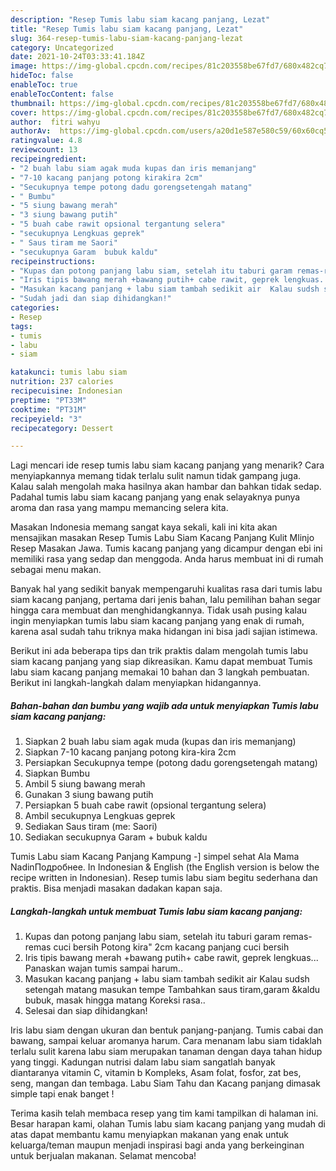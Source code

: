 ```yaml
---
description: "Resep Tumis labu siam kacang panjang, Lezat"
title: "Resep Tumis labu siam kacang panjang, Lezat"
slug: 364-resep-tumis-labu-siam-kacang-panjang-lezat
category: Uncategorized
date: 2021-10-24T03:33:41.184Z
image: https://img-global.cpcdn.com/recipes/81c203558be67fd7/680x482cq70/tumis-labu-siam-kacang-panjang-foto-resep-utama.jpg
hideToc: false
enableToc: true
enableTocContent: false
thumbnail: https://img-global.cpcdn.com/recipes/81c203558be67fd7/680x482cq70/tumis-labu-siam-kacang-panjang-foto-resep-utama.jpg
cover: https://img-global.cpcdn.com/recipes/81c203558be67fd7/680x482cq70/tumis-labu-siam-kacang-panjang-foto-resep-utama.jpg
author:  fitri wahyu
authorAv:  https://img-global.cpcdn.com/users/a20d1e587e580c59/60x60cq50/avatar.jpg
ratingvalue: 4.8
reviewcount: 13
recipeingredient:
- "2 buah labu siam agak muda kupas dan iris memanjang"
- "7-10 kacang panjang potong kirakira 2cm"
- "Secukupnya tempe potong dadu gorengsetengah matang"
- " Bumbu"
- "5 siung bawang merah"
- "3 siung bawang putih"
- "5 buah cabe rawit opsional tergantung selera"
- "secukupnya Lengkuas geprek"
- " Saus tiram me Saori"
- "secukupnya Garam  bubuk kaldu"
recipeinstructions:
- "Kupas dan potong panjang labu siam, setelah itu taburi garam remas-remas cuci bersih Potong kira&#34; 2cm kacang panjang cuci bersih"
- "Iris tipis bawang merah +bawang putih+ cabe rawit, geprek lengkuas... Panaskan wajan tumis sampai harum.."
- "Masukan kacang panjang + labu siam tambah sedikit air  Kalau sudsh setengah matang masukan tempe Tambahkan saus tiram,garam &amp;kaldu bubuk,  masak hingga matang Koreksi rasa.."
- "Sudah jadi dan siap dihidangkan!"
categories:
- Resep
tags:
- tumis
- labu
- siam

katakunci: tumis labu siam 
nutrition: 237 calories
recipecuisine: Indonesian
preptime: "PT33M"
cooktime: "PT31M"
recipeyield: "3"
recipecategory: Dessert

---
```



Lagi mencari ide resep tumis labu siam kacang panjang yang menarik? Cara menyiapkannya memang tidak terlalu sulit namun tidak gampang juga. Kalau salah mengolah maka hasilnya akan hambar dan bahkan tidak sedap. Padahal tumis labu siam kacang panjang yang enak selayaknya punya aroma dan rasa yang mampu memancing selera kita.


Masakan Indonesia memang sangat kaya sekali, kali ini kita akan mensajikan masakan Resep Tumis Labu Siam Kacang Panjang Kulit Mlinjo Resep Masakan Jawa. Tumis kacang panjang yang dicampur dengan ebi ini memiliki rasa yang sedap dan menggoda. Anda harus membuat ini di rumah sebagai menu makan.

Banyak hal yang sedikit banyak mempengaruhi kualitas rasa dari tumis labu siam kacang panjang, pertama dari jenis bahan, lalu pemilihan bahan segar hingga cara membuat dan menghidangkannya. Tidak usah pusing kalau ingin menyiapkan tumis labu siam kacang panjang yang enak di rumah, karena asal sudah tahu triknya maka hidangan ini bisa jadi sajian istimewa.


Berikut ini ada beberapa tips dan trik praktis dalam mengolah tumis labu siam kacang panjang yang siap dikreasikan. Kamu dapat membuat Tumis labu siam kacang panjang memakai 10 bahan dan 3 langkah pembuatan. Berikut ini langkah-langkah dalam menyiapkan hidangannya.

<!--inarticleads1-->

##### Bahan-bahan dan bumbu yang wajib ada untuk menyiapkan Tumis labu siam kacang panjang:

1. Siapkan 2 buah labu siam agak muda (kupas dan iris memanjang)
1. Siapkan 7-10 kacang panjang potong kira-kira 2cm
1. Persiapkan Secukupnya tempe (potong dadu gorengsetengah matang)
1. Siapkan  Bumbu
1. Ambil 5 siung bawang merah
1. Gunakan 3 siung bawang putih
1. Persiapkan 5 buah cabe rawit (opsional tergantung selera)
1. Ambil secukupnya Lengkuas geprek
1. Sediakan  Saus tiram (me: Saori)
1. Sediakan secukupnya Garam + bubuk kaldu


Tumis Labu siam Kacang Panjang Kampung -] simpel sehat Ala Mama NadinПодробнее. In Indonesian &amp; English (the English version is below the recipe written in Indonesian). Resep tumis labu siam begitu sederhana dan praktis. Bisa menjadi masakan dadakan kapan saja. 

<!--inarticleads2-->

##### Langkah-langkah untuk membuat Tumis labu siam kacang panjang:

1. Kupas dan potong panjang labu siam, setelah itu taburi garam remas-remas cuci bersih Potong kira&#34; 2cm kacang panjang cuci bersih
1. Iris tipis bawang merah +bawang putih+ cabe rawit, geprek lengkuas... Panaskan wajan tumis sampai harum..
1. Masukan kacang panjang + labu siam tambah sedikit air  Kalau sudsh setengah matang masukan tempe Tambahkan saus tiram,garam &amp;kaldu bubuk,  masak hingga matang Koreksi rasa..
1. Selesai dan siap dihidangkan!

Iris labu siam dengan ukuran dan bentuk panjang-panjang. Tumis cabai dan bawang, sampai keluar aromanya harum. Cara menanam labu siam tidaklah terlalu sulit karena labu siam merupakan tanaman dengan daya tahan hidup yang tinggi. Kadungan nutrisi dalam labu siam sangatlah banyak diantaranya vitamin C, vitamin b Kompleks, Asam folat, fosfor, zat bes, seng, mangan dan tembaga. Labu Siam Tahu dan Kacang panjang dimasak simple tapi enak banget ! 

Terima kasih telah membaca resep yang tim kami tampilkan di halaman ini. Besar harapan kami, olahan Tumis labu siam kacang panjang yang mudah di atas dapat membantu kamu menyiapkan makanan yang enak untuk keluarga/teman maupun menjadi inspirasi bagi anda yang berkeinginan untuk berjualan makanan. Selamat mencoba!
